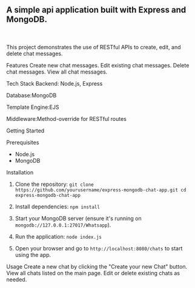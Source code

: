 <h2>A simple api application built with Express and MongoDB.</h2>
<br><br>
This project demonstrates the use of RESTful APIs to create, edit, and delete chat messages.

 Features
 Create new chat messages.
 Edit existing chat messages.
 Delete chat messages.
 View all chat messages.

Tech Stack
Backend: Node.js, Express

Database:MongoDB

Template Engine:EJS

Middleware:Method-override for RESTful routes

Getting Started

Prerequisites
- Node.js
- MongoDB

Installation
1. Clone the repository:
   `git clone https://github.com/yourusername/express-mongodb-chat-app.git
   cd express-mongodb-chat-app`

3. Install dependencies:
   `
    npm install
   `

5. Start your MongoDB server (ensure it's running on `mongodb://127.0.0.1:27017/Whatsapp`).

6. Run the application:
   `
   node index.js
   `

7. Open your browser and go to `http://localhost:8080/chats` to start using the app.

Usage
Create a new chat by clicking the "Create your new Chat" button.
View all chats listed on the main page.
Edit or delete existing chats as needed.
